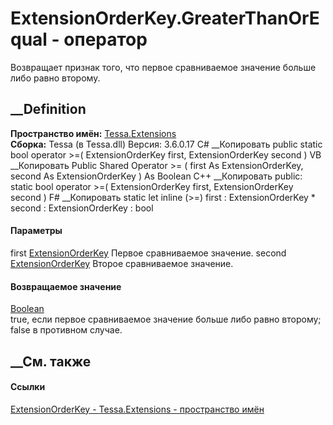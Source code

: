 # ExtensionOrderKey.GreaterThanOrEqual - оператор
Возвращает признак того, что первое сравниваемое значение больше либо равно
второму.
##  __Definition
 **Пространство имён:** [Tessa.Extensions](N_Tessa_Extensions.htm)  
 **Сборка:** Tessa (в Tessa.dll) Версия: 3.6.0.17
C# __Копировать
     public static bool operator >=(
    	ExtensionOrderKey first,
    	ExtensionOrderKey second
    )
VB __Копировать
     Public Shared Operator >= ( 
    	first As ExtensionOrderKey,
    	second As ExtensionOrderKey
    ) As Boolean
C++ __Копировать
     public:
    static bool operator >=(
    	ExtensionOrderKey first, 
    	ExtensionOrderKey second
    )
F# __Копировать
     static let inline (>=)
            first : ExtensionOrderKey * 
            second : ExtensionOrderKey  : bool
#### Параметры
first [ExtensionOrderKey](T_Tessa_Extensions_ExtensionOrderKey.htm)
    Первое сравниваемое значение.
second [ExtensionOrderKey](T_Tessa_Extensions_ExtensionOrderKey.htm)
    Второе сравниваемое значение.
#### Возвращаемое значение
[Boolean](https://learn.microsoft.com/dotnet/api/system.boolean)  
true, если первое сравниваемое значение больше либо равно второму; false в
противном случае.
## __См. также
#### Ссылки
[ExtensionOrderKey - ](T_Tessa_Extensions_ExtensionOrderKey.htm)
[Tessa.Extensions - пространство имён](N_Tessa_Extensions.htm)
